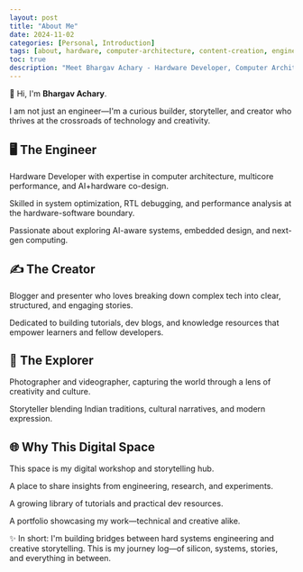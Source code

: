 ```yaml
---
layout: post
title: "About Me"
date: 2024-11-02
categories: [Personal, Introduction]
tags: [about, hardware, computer-architecture, content-creation, engineering]
toc: true
description: "Meet Bhargav Achary - Hardware Developer, Computer Architecture Specialist, and Content Creator at the intersection of engineering and creativity."
---
```


👋 Hi, I'm **Bhargav Achary**.

I am not just an engineer—I'm a curious builder, storyteller, and creator who thrives at the crossroads of technology and creativity.

## 🖥️ The Engineer

Hardware Developer with expertise in computer architecture, multicore performance, and AI+hardware co-design.

Skilled in system optimization, RTL debugging, and performance analysis at the hardware-software boundary.

Passionate about exploring AI-aware systems, embedded design, and next-gen computing.

## ✍️ The Creator

Blogger and presenter who loves breaking down complex tech into clear, structured, and engaging stories.

Dedicated to building tutorials, dev blogs, and knowledge resources that empower learners and fellow developers.

## 🎨 The Explorer

Photographer and videographer, capturing the world through a lens of creativity and culture.

Storyteller blending Indian traditions, cultural narratives, and modern expression.

## 🌐 Why This Digital Space

This space is my digital workshop and storytelling hub.

A place to share insights from engineering, research, and experiments.

A growing library of tutorials and practical dev resources.

A portfolio showcasing my work—technical and creative alike.

✨ In short: I'm building bridges between hard systems engineering and creative storytelling. This is my journey log—of silicon, systems, stories, and everything in between.